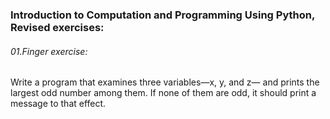 ### Introduction to Computation and Programming Using Python, Revised exercises:

###### 01.Finger exercise:
Write a program that examines three variables—x, y, and z—
and prints the largest odd number among them. If none of them are odd, it
should print a message to that effect.